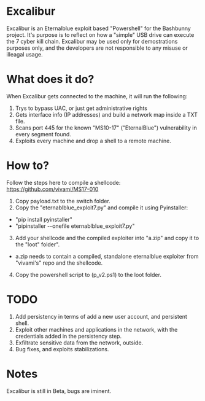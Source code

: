 # Excalibur
Excalibur is an Eternalblue exploit based "Powershell" for the Bashbunny project.
It's purpose is to reflect on how a "simple" USB drive can execute the 7 cyber kill chain.
Excalibur may be used only for demostrations purposes only, and the developers are not responsible to any misuse or illeagal usage.


# What does it do?
When Excalibur gets connected to the machine, it will run the following:

1. Trys to bypass UAC, or just get administrative rights
2. Gets interface info (IP addresses) and build a network map inside a TXT file.
3. Scans port 445 for the known "MS10-17" ("EternalBlue") vulnerability in every segment found.
4. Exploits every machine and drop a shell to a remote machine.


# How to?
Follow the steps here to compile a shellcode:
https://github.com/vivami/MS17-010

1. Copy payload.txt to the switch folder.
2. Copy the "eternablblue_exploit7.py" and compile it using Pyinstaller:
* "pip install pyinstaller"
* "pipinstaller --onefile eternablblue_exploit7.py"

3. Add your shellcode and the compiled exploiter into "a.zip" and copy it to the "loot" folder".
* a.zip needs to contain a compiled, standalone eternalblue exploiter from "vivami's" repo and the shellcode.

4. Copy the powershell script to (p_v2.ps1) to the loot folder.


# TODO
1. Add persistency in terms of add a new user account, and persistent shell.
2. Exploit other machines and applications in the network, with the credentials added in the persistency step.
3. Exfiltrate sensitive data from the network, outside.
4. Bug fixes, and exploits stabilizations.


# Notes
Excalibur is still in Beta, bugs are iminent.
